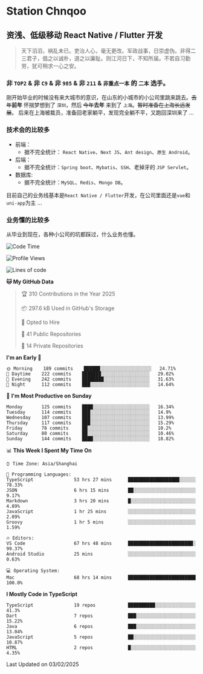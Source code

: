 # Station Chnqoo

## 资浅、低级移动 React Native / Flutter 开发

> 天下滔滔，祸乱未已。吏治人心，毫无更改。军政战事，日崇虚伪。非得二三君子，倡之以诚朴，道之以廉耻。则江河日下，不知所届。不若自习勤劳，犹可稍求一心之安。

### 非 `TOP2` & 非 `C9` & 非 `985` & 非 `211` & `非重点一本` 的 `二本` 选手。

刚开始毕业的时候没有来大城市的意识，在山东的小城市的小公司里跳来跳去。~~去年~~**前年** 怀揣梦想到了 `深圳`，然后 ~~今年~~**去年** 来到了 `上海`。~~暂时准备在上海长远发展~~。
后来在上海被裁员，准备回老家躺平，发现完全躺不平，又跑回深圳来了 ...

### 技术会的比较多

- 前端：
  - 据不完全统计： `React Native`、`Next JS`、`Ant design`、`原生 Android`。
- 后端：
  - 据不完全统计：`Spring boot`、`Mybatis`、`SSH`、老掉牙的 `JSP Servlet`。
- 数据库:
  - 据不完全统计：`MySQL`、`Redis`、`Mongo DB`。

目前自己的业务线基本是`React Native / Flutter`开发，在公司里面还是`vue`和`uni-app`为主 ...

### 业务懂的比较多

从毕业到现在，各种小公司的坑都踩过，什么业务也懂。

<!--START_SECTION:waka-->
![Code Time](http://img.shields.io/badge/Code%20Time-7%2C433%20hrs%2041%20mins-blue)

![Profile Views](http://img.shields.io/badge/Profile%20Views-0-blue)

![Lines of code](https://img.shields.io/badge/From%20Hello%20World%20I%27ve%20Written-494%20Thousand%20lines%20of%20code-blue)

**🐱 My GitHub Data** 

> 🏆 310 Contributions in the Year 2025
 > 
> 📦 297.6 kB Used in GitHub's Storage 
 > 
> 💼 Opted to Hire
 > 
> 📜 41 Public Repositories 
 > 
> 🔑 14 Private Repositories  
 > 
**I'm an Early 🐤** 

```text
🌞 Morning    189 commits    ██████░░░░░░░░░░░░░░░░░░░   24.71% 
🌆 Daytime    222 commits    ███████░░░░░░░░░░░░░░░░░░   29.02% 
🌃 Evening    242 commits    ████████░░░░░░░░░░░░░░░░░   31.63% 
🌙 Night      112 commits    ███░░░░░░░░░░░░░░░░░░░░░░   14.64%

```
📅 **I'm Most Productive on Sunday** 

```text
Monday       125 commits    ████░░░░░░░░░░░░░░░░░░░░░   16.34% 
Tuesday      114 commits    ███░░░░░░░░░░░░░░░░░░░░░░   14.9% 
Wednesday    107 commits    ███░░░░░░░░░░░░░░░░░░░░░░   13.99% 
Thursday     117 commits    ███░░░░░░░░░░░░░░░░░░░░░░   15.29% 
Friday       78 commits     ██░░░░░░░░░░░░░░░░░░░░░░░   10.2% 
Saturday     80 commits     ██░░░░░░░░░░░░░░░░░░░░░░░   10.46% 
Sunday       144 commits    ████░░░░░░░░░░░░░░░░░░░░░   18.82%

```


📊 **This Week I Spent My Time On** 

```text
⌚︎ Time Zone: Asia/Shanghai

💬 Programming Languages: 
TypeScript               53 hrs 27 mins      ███████████████████░░░░░░   78.33% 
JSON                     6 hrs 15 mins       ██░░░░░░░░░░░░░░░░░░░░░░░   9.17% 
Markdown                 3 hrs 20 mins       █░░░░░░░░░░░░░░░░░░░░░░░░   4.89% 
JavaScript               1 hr 25 mins        ░░░░░░░░░░░░░░░░░░░░░░░░░   2.09% 
Groovy                   1 hr 5 mins         ░░░░░░░░░░░░░░░░░░░░░░░░░   1.59%

🔥 Editors: 
VS Code                  67 hrs 48 mins      ████████████████████████░   99.37% 
Android Studio           25 mins             ░░░░░░░░░░░░░░░░░░░░░░░░░   0.63%

💻 Operating System: 
Mac                      68 hrs 14 mins      █████████████████████████   100.0%

```

**I Mostly Code in TypeScript** 

```text
TypeScript               19 repos            ██████████░░░░░░░░░░░░░░░   41.3% 
Dart                     7 repos             ███░░░░░░░░░░░░░░░░░░░░░░   15.22% 
Java                     6 repos             ███░░░░░░░░░░░░░░░░░░░░░░   13.04% 
JavaScript               5 repos             ██░░░░░░░░░░░░░░░░░░░░░░░   10.87% 
HTML                     2 repos             █░░░░░░░░░░░░░░░░░░░░░░░░   4.35%

```



 Last Updated on 03/02/2025
<!--END_SECTION:waka-->

<!---
ChenqiaoStation/ChenqiaoStation is a ✨ special ✨ repository because its `README.md` (this file) appears on your GitHub profile.
You can click the Preview link to take a look at your changes.
--->
